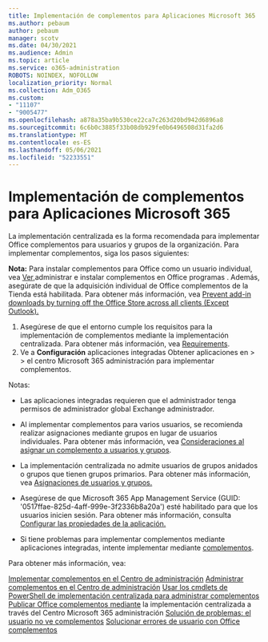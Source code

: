 ```yaml
---
title: Implementación de complementos para Aplicaciones Microsoft 365
ms.author: pebaum
author: pebaum
manager: scotv
ms.date: 04/30/2021
ms.audience: Admin
ms.topic: article
ms.service: o365-administration
ROBOTS: NOINDEX, NOFOLLOW
localization_priority: Normal
ms.collection: Adm_O365
ms.custom:
- "11107"
- "9005477"
ms.openlocfilehash: a878a35ba9b530ce22ca7c263d20bd942d6896a8
ms.sourcegitcommit: 6c6b0c3885f33b08db929fe0b6496508d31fa2d6
ms.translationtype: MT
ms.contentlocale: es-ES
ms.lasthandoff: 05/06/2021
ms.locfileid: "52233551"
---
```

# <a name="deploying-add-ins-for-microsoft-365-apps"></a>Implementación de complementos para Aplicaciones Microsoft 365

La implementación centralizada es la forma recomendada para implementar Office complementos para usuarios y grupos de la organización. Para implementar complementos, siga los pasos siguientes:

**Nota:** Para instalar complementos para Office como un usuario individual, vea [Ver,](https://support.microsoft.com/topic/view-manage-and-install-add-ins-in-office-programs-16278816-1948-4028-91e5-76dca5380f8d)administrar e instalar complementos en Office programas . Además, asegúrate de que la adquisición individual de Office complementos de la Tienda está habilitada. Para obtener más información, vea [Prevent add-in downloads by turning off the Office Store across all clients (Except Outlook).](https://docs.microsoft.com/microsoft-365/admin/manage/manage-addins-in-the-admin-center?view=o365-worldwide#prevent-add-in-downloads-by-turning-off-the-office-store-across-all-clients-except-outlook)

1. Asegúrese de que el entorno cumple los requisitos para la implementación de complementos mediante la implementación centralizada. Para obtener más información, vea [Requirements](https://docs.microsoft.com/microsoft-365/admin/manage/centralized-deployment-of-add-ins?#requirements).
2. Ve a **Configuración** aplicaciones integradas Obtener aplicaciones en  >    >   el centro Microsoft 365 administración para implementar complementos. 

Notas: 

- Las aplicaciones integradas requieren que el administrador tenga permisos de administrador global Exchange administrador.

- Al implementar complementos para varios usuarios, se recomienda realizar asignaciones mediante grupos en lugar de usuarios individuales. Para obtener más información, vea [Consideraciones al asignar un complemento a usuarios y grupos](https://docs.microsoft.com/microsoft-365/admin/manage/manage-deployment-of-add-ins?view=o365-worldwide#considerations-when-assigning-an-add-in-to-users-and-groups).

- La implementación centralizada no admite usuarios de grupos anidados o grupos que tienen grupos primarios. Para obtener más información, vea [Asignaciones de usuarios y grupos.](https://docs.microsoft.com/microsoft-365/admin/manage/centralized-deployment-of-add-ins?view=o365-worldwide#user-and-group-assignments)

- Asegúrese de que Microsoft 365 App Management Service (GUID: '0517ffae-825d-4aff-999e-3f2336b8a20a') esté habilitado para que los usuarios inicien sesión. Para obtener más información, consulta [Configurar las propiedades de la aplicación.](https://docs.microsoft.com/azure/active-directory/manage-apps/add-application-portal-configure#configure-app-properties)

- Si tiene problemas para implementar complementos mediante aplicaciones integradas, intente implementar mediante [complementos](https://admin.microsoft.com/AdminPortal/Home?#/Settings/AddIns).

Para obtener más información, vea:

[Implementar complementos en el Centro de administración](https://docs.microsoft.com/microsoft-365/admin/manage/manage-deployment-of-add-ins) 
 [Administrar complementos en el Centro de administración](https://docs.microsoft.com/microsoft-365/admin/manage/manage-addins-in-the-admin-center) 
 [Usar los cmdlets de PowerShell de implementación centralizada para administrar complementos](https://docs.microsoft.com/microsoft-365/enterprise/use-the-centralized-deployment-powershell-cmdlets-to-manage-add-ins) 
 [Publicar Office complementos mediante](https://docs.microsoft.com/office/dev/add-ins/publish/centralized-deployment#publish-an-office-add-in-via-centralized-deployment) la implementación centralizada a través del Centro Microsoft 365 administración 
 [Solución de problemas: el usuario no ve complementos](https://docs.microsoft.com/office365/troubleshoot/access-management/user-not-seeing-add-ins) 
 [Solucionar errores de usuario con Office complementos](https://docs.microsoft.com/office/dev/add-ins/testing/testing-and-troubleshooting)